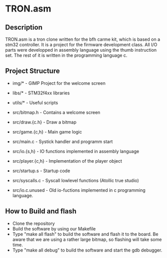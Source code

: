 # TRON.asm

## Description

TRON.asm is a tron clone written for the bfh carme kit, which is based on a stm32 controller.
It is a project for the firmware development class. All I/O parts were developped in assembly language using the thumb instruction set.
The rest of it is written in the programming language c.

## Project Structure

- img/*               - GIMP Project for the welcome screen
- libs/*              - STM32f4xx libraries
- utils/*             - Useful scripts 

- src/bitmap.h        - Contains a welcome screen
- src/draw.{c.h}      - Draw a bitmap
- src/game.{c,h}      - Main game logic
- src/main.c          - Systick handler and programm start
- src/io.{s,h}        - IO functions implemented in assembly language
- src/player.{c,h}    - Implementation of the player object
- src/startup.s       - Startup code
- src/syscalls.c      - Syscall lowlevel functions (Atollic true studio)
- src/io.c.unused     - Old io-fuctions implemented in c programming language.

## How to Build and flash

- Clone the repository
- Build the software by using our Makefile
- Type "make all flash" to build the software and flash it to the board. Be aware that we are using a rather large bitmap, so flashing will take some time.
- Type "make all debug" to build the software and start the gdb debugger.
